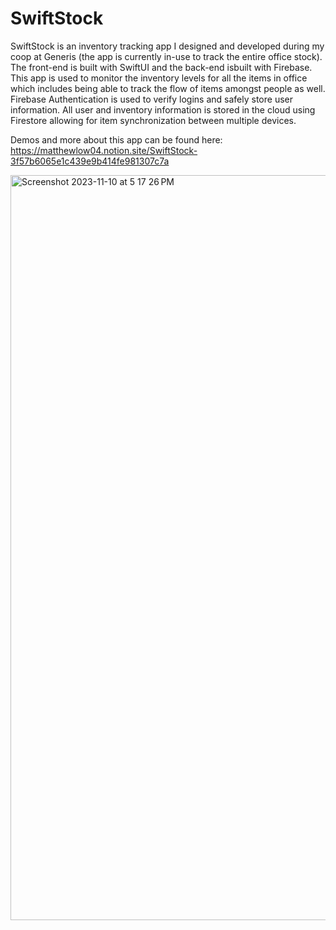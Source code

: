 # SwiftStock

SwiftStock is an inventory tracking app I designed and developed during my coop at Generis (the app is currently in-use to track the entire office stock). The front-end is built with SwiftUI and the back-end isbuilt with Firebase. This app is used to monitor the inventory levels for all the items in office which includes being able to track the flow of items amongst people as well. Firebase Authentication is used to verify logins and safely store user information. All user and inventory information is stored in the cloud using Firestore allowing for item synchronization between multiple devices. 

Demos and more about this app can be found here: https://matthewlow04.notion.site/SwiftStock-3f57b6065e1c439e9b414fe981307c7a

<img width="1192" alt="Screenshot 2023-11-10 at 5 17 26 PM" src="https://github.com/matthewlow04/InventoryApp/assets/105395794/28f5fe87-97e8-44d3-9910-e2b60d05f585">
